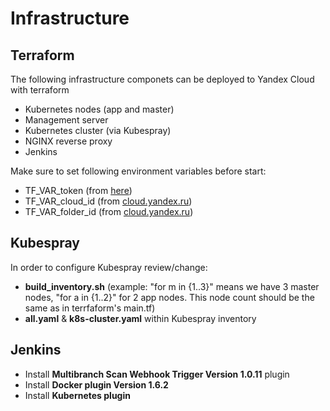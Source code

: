 # Infrastructure
## Terraform
The following infrastructure componets can be deployed to Yandex Cloud with terraform
* Kubernetes nodes (app and master)
* Management server
* Kubernetes cluster (via Kubespray)
* NGINX reverse proxy
* Jenkins

Make sure to set following environment variables before start:
* TF_VAR_token (from [here](https://yandex.cloud/ru/docs/iam/concepts/authorization/oauth-token))
* TF_VAR_cloud_id (from [cloud.yandex.ru](https://console.yandex.cloud/))
* TF_VAR_folder_id (from [cloud.yandex.ru](https://console.yandex.cloud/))

## Kubespray
In order to configure Kubespray review/change:
* **build_inventory.sh** (example: "for m in {1..3}" means we have 3 master nodes, "for a in {1..2}" for 2 app nodes. This node count should be the same as in terrfaform's main.tf)
* **all.yaml** & **k8s-cluster.yaml** within Kubespray inventory

## Jenkins
* Install **Multibranch Scan Webhook Trigger Version 1.0.11**  plugin
* Install **Docker plugin Version 1.6.2**
* Install **Kubernetes plugin**
